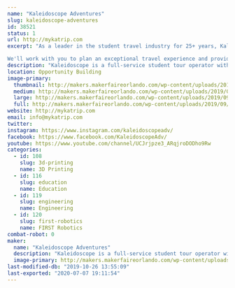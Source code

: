 ```yaml
---
name: "Kaleidoscope Adventures"
slug: kaleidoscope-adventures
id: 38521
status: 1
url: http://mykatrip.com
excerpt: "As a leader in the student travel industry for 25+ years, Kaleidoscope Adventures exceeds expectations for student and performance group travel.

We'll work with you to plan an exceptional travel experience and provide impeccable customer service from start to finish"
description: "Kaleidoscope is a full-service student tour operator with more than 25+ years of inspiring student travel and a former educator as CEO. We specialize in surprisingly unique educational, performance, sports, senior class trip, festival and cruise travel to more than 40+ student-friendly destinations. We make student safety a priority with a clearly communicated safety plan and trusted partners. Kaleidoscope Adventures is an active member of the Student &amp; Youth Association and licensed, bonded and insured."
location: Opportunity Building
image-primary:
  thumbnail: http://makers.makerfaireorlando.com/wp-content/uploads/2019/09/KA-Logo-1-150x150.jpg
  medium: http://makers.makerfaireorlando.com/wp-content/uploads/2019/09/KA-Logo-1-300x87.jpg
  large: http://makers.makerfaireorlando.com/wp-content/uploads/2019/09/KA-Logo-1.jpg
  full: http://makers.makerfaireorlando.com/wp-content/uploads/2019/09/KA-Logo-1.jpg
website: http://mykatrip.com
email: info@mykatrip.com
twitter: 
instagram: https://www.instagram.com/kaleidoscopeadv/
facebook: https://www.facebook.com/KaleidoscopeAdv/
youtube: https://www.youtube.com/channel/UCJrjpze3_ARqjroDODho9Rw
categories:
  - id: 108
    slug: 3d-printing
    name: 3D Printing
  - id: 116
    slug: education
    name: Education
  - id: 119
    slug: engineering
    name: Engineering
  - id: 120
    slug: first-robotics
    name: FIRST Robotics
combat-robot: 0
maker:
  name: "Kaleidoscope Adventures"
  description: "Kaleidoscope is a full-service student tour operator with more than 25+ years of inspiring student travel and a former educator as CEO. We specialize in surprisingly unique educational, performance, sports, senior class trip, festival and cruise travel to more than 40+ student-friendly destinations. We make student safety a priority with a clearly communicated safety plan and trusted partners. Kaleidoscope Adventures is an active member of the Student & Youth Association and licensed, bonded and insured."
  image-primary: http://makers.makerfaireorlando.com/wp-content/uploads/2019/09/KA-Logo.jpg
last-modified-db: "2019-10-26 13:55:09"
last-exported: "2020-07-07 19:11:54"
---
```

